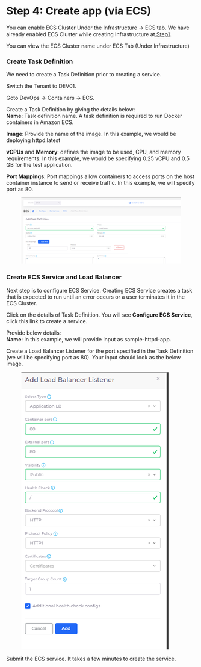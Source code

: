 # Step 4: Create app (via ECS)

You can enable ECS Cluster Under the Infrastructure -> ECS tab. We have already enabled ECS Cluster while creating Infrastructure at[ Step1](../step-1-infrastructure.md).

You can view the ECS Cluster name under ECS Tab (Under Infrastructure)

### Create Task Definition

We need to create a Task Definition prior to creating a service.

Switch the Tenant to DEV01.

Goto DevOps -> Containers -> ECS.

Create a Task Definition by giving the details below:\
**Name**: Task definition name. A task definition is required to run Docker containers in Amazon ECS.

**Image**: Provide the name of the image. In this example, we would be deploying httpd:latest

**vCPUs** and **Memory**: defines the image to be used, CPU, and memory requirements. In this example, we would be specifying 0.25 vCPU and 0.5 GB for the test application.

**Port Mappings**: Port mappings allow containers to access ports on the host container instance to send or receive traffic. In this example, we will specify port as 80.

<figure><img src="../../../.gitbook/assets/image (81).png" alt=""><figcaption></figcaption></figure>

### Create ECS Service and Load Balancer

Next step is to configure ECS Service. Creating ECS Service creates a task that is expected to run until an error occurs or a user terminates it in the ECS Cluster.

Click on the details of Task Definition. You will see **Configure ECS Service**, click this link to create a service.

Provide below details:\
**Name**: In this example, we will provide input as sample-httpd-app.

Create a Load Balancer Listener for the port specified in the Task Definition (we will be specifying port as 80). Your input should look as the below image.

<figure><img src="../../../.gitbook/assets/image (84).png" alt=""><figcaption></figcaption></figure>

Submit the ECS service. It takes a few minutes to create the service.

